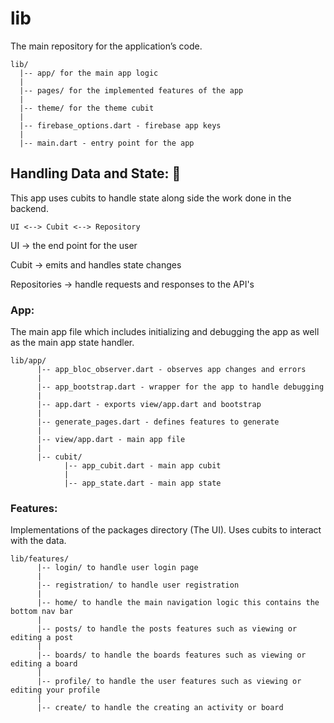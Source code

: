 # lib

The main repository for the application’s code.

```
lib/
  |-- app/ for the main app logic
  |
  |-- pages/ for the implemented features of the app
  |
  |-- theme/ for the theme cubit
  |
  |-- firebase_options.dart - firebase app keys
  |
  |-- main.dart - entry point for the app
```

## Handling Data and State: 💾

This app uses cubits to handle state along side the work done in the backend.

`UI <--> Cubit <--> Repository`

UI -> the end point for the user

Cubit -> emits and handles state changes

Repositories -> handle requests and responses to the API's



### App:

The main app file which includes initializing and debugging the app as well as the main app state handler.

```
lib/app/
      |-- app_bloc_observer.dart - observes app changes and errors
      |
      |-- app_bootstrap.dart - wrapper for the app to handle debugging
      |
      |-- app.dart - exports view/app.dart and bootstrap
      |
      |-- generate_pages.dart - defines features to generate
      |
      |-- view/app.dart - main app file
      |
      |-- cubit/
            |-- app_cubit.dart - main app cubit
            |
            |-- app_state.dart - main app state
```

### Features:

Implementations of the packages directory (The UI).
Uses cubits to interact with the data.

```
lib/features/
      |-- login/ to handle user login page
      |
      |-- registration/ to handle user registration
      |
      |-- home/ to handle the main navigation logic this contains the bottom nav bar
      |
      |-- posts/ to handle the posts features such as viewing or editing a post
      |
      |-- boards/ to handle the boards features such as viewing or editing a board
      |
      |-- profile/ to handle the user features such as viewing or editing your profile
      |
      |-- create/ to handle the creating an activity or board
```
